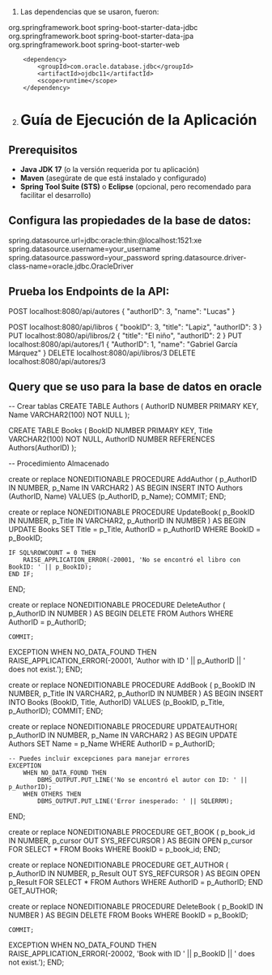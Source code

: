 1. Las dependencias que se usaron, fueron:

<dependencies>
		<dependency>
			<groupId>org.springframework.boot</groupId>
			<artifactId>spring-boot-starter-data-jdbc</artifactId>
		</dependency>
		<dependency>
			<groupId>org.springframework.boot</groupId>
			<artifactId>spring-boot-starter-data-jpa</artifactId>
		</dependency>
		<dependency>
			<groupId>org.springframework.boot</groupId>
			<artifactId>spring-boot-starter-web</artifactId>
		</dependency>

		<dependency>
			<groupId>com.oracle.database.jdbc</groupId>
			<artifactId>ojdbc11</artifactId>
			<scope>runtime</scope>
		</dependency>

  2. # Guía de Ejecución de la Aplicación

## Prerequisitos

- **Java JDK 17** (o la versión requerida por tu aplicación)
- **Maven** (asegúrate de que está instalado y configurado)
- **Spring Tool Suite (STS)** o **Eclipse** (opcional, pero recomendado para facilitar el desarrollo)

## Configura las propiedades de la base de datos:

spring.datasource.url=jdbc:oracle:thin:@localhost:1521:xe
spring.datasource.username=your_username
spring.datasource.password=your_password
spring.datasource.driver-class-name=oracle.jdbc.OracleDriver

## Prueba los Endpoints de la API:
POST localhost:8080/api/autores
{
    "authorID": 3,
    "name": "Lucas"
}

POST localhost:8080/api/libros
{
    "bookID": 3,
    "title": "Lapiz",
    "authorID": 3
}
PUT localhost:8080/api/libros/2
{
    "title": "El niño",
    "authorID": 2
}
PUT localhost:8080/api/autores/1
{
    "AuthorID": 1,
    "name": "Gabriel García Márquez"
}
DELETE localhost:8080/api/libros/3
DELETE localhost:8080/api/autores/3

## Query que se uso para la base de datos en oracle

-- Crear tablas
CREATE TABLE Authors (
    AuthorID NUMBER PRIMARY KEY,
    Name VARCHAR2(100) NOT NULL
);

CREATE TABLE Books (
    BookID NUMBER PRIMARY KEY,
    Title VARCHAR2(100) NOT NULL,
    AuthorID NUMBER REFERENCES Authors(AuthorID)
);

-- Procedimiento Almacenado

create or replace NONEDITIONABLE PROCEDURE AddAuthor (
    p_AuthorID IN NUMBER,
    p_Name IN VARCHAR2
) AS
BEGIN
    INSERT INTO Authors (AuthorID, Name) VALUES (p_AuthorID, p_Name);
    COMMIT;
END;

create or replace NONEDITIONABLE PROCEDURE UpdateBook(
    p_BookID IN NUMBER,
    p_Title IN VARCHAR2,
    p_AuthorID IN NUMBER
) AS
BEGIN
    UPDATE Books
    SET Title = p_Title,
        AuthorID = p_AuthorID
    WHERE BookID = p_BookID;

    IF SQL%ROWCOUNT = 0 THEN
        RAISE_APPLICATION_ERROR(-20001, 'No se encontró el libro con BookID: ' || p_BookID);
    END IF;
END;

create or replace NONEDITIONABLE PROCEDURE DeleteAuthor (
    p_AuthorID IN NUMBER
) AS
BEGIN
    DELETE FROM Authors
    WHERE AuthorID = p_AuthorID;

    COMMIT;
EXCEPTION
    WHEN NO_DATA_FOUND THEN
        RAISE_APPLICATION_ERROR(-20001, 'Author with ID ' || p_AuthorID || ' does not exist.');
END;

create or replace NONEDITIONABLE PROCEDURE AddBook (
    p_BookID IN NUMBER,
    p_Title IN VARCHAR2,
    p_AuthorID IN NUMBER
) AS
BEGIN
    INSERT INTO Books (BookID, Title, AuthorID) VALUES (p_BookID, p_Title, p_AuthorID);
    COMMIT;
END;

create or replace NONEDITIONABLE PROCEDURE UPDATEAUTHOR(
    p_AuthorID IN NUMBER,
    p_Name IN VARCHAR2
) AS
BEGIN
    UPDATE Authors
    SET Name = p_Name
    WHERE AuthorID = p_AuthorID;

    -- Puedes incluir excepciones para manejar errores
    EXCEPTION
        WHEN NO_DATA_FOUND THEN
            DBMS_OUTPUT.PUT_LINE('No se encontró el autor con ID: ' || p_AuthorID);
        WHEN OTHERS THEN
            DBMS_OUTPUT.PUT_LINE('Error inesperado: ' || SQLERRM);
END;

create or replace NONEDITIONABLE PROCEDURE GET_BOOK (
    p_book_id IN NUMBER,
    p_cursor OUT SYS_REFCURSOR
) AS
BEGIN
    OPEN p_cursor FOR
    SELECT * FROM Books WHERE BookID = p_book_id;
END;

create or replace NONEDITIONABLE PROCEDURE GET_AUTHOR (
    p_AuthorID IN NUMBER,
    p_Result OUT SYS_REFCURSOR
) AS
BEGIN
    OPEN p_Result FOR
        SELECT * FROM Authors WHERE AuthorID = p_AuthorID;
END GET_AUTHOR;

create or replace NONEDITIONABLE PROCEDURE DeleteBook (
    p_BookID IN NUMBER
) AS
BEGIN
    DELETE FROM Books
    WHERE BookID = p_BookID;

    COMMIT;
EXCEPTION
    WHEN NO_DATA_FOUND THEN
        RAISE_APPLICATION_ERROR(-20002, 'Book with ID ' || p_BookID || ' does not exist.');
END;
